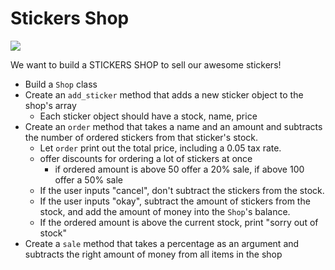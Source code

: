 # Stickers Shop

![](https://ae01.alicdn.com/kf/HTB1lr7RXwZC2uNjSZFnq6yxZpXaD/40-Pieces-set-SQL-Programming-Geek-Hacker-Bitcoin-developer-Language-APP-Logo-Funny-Laptop-Phone-waterproof.jpg_640x640.jpg)

We want to build a STICKERS SHOP to sell our awesome stickers!

- Build a `Shop` class
- Create an `add_sticker` method that adds a new sticker object to the shop's array
    - Each sticker object should have a stock, name, price
- Create an `order` method that takes a name and an amount and subtracts the number of ordered stickers from that sticker's stock.
    - Let `order` print out the total price, including a 0.05 tax rate.
    - offer discounts for ordering a lot of stickers at once
        - if ordered amount is above 50 offer a 20% sale, if above 100 offer a 50% sale
    - If the user inputs "cancel", don't subtract the stickers from the stock.
    - If the user inputs "okay", subtract the amount of stickers from the stock, and add the amount of money into the `Shop`'s balance.
    - If the ordered amount is above the current stock, print "sorry out of stock"
- Create a `sale` method that takes a percentage as an argument and subtracts the right amount of money from all items in the shop

